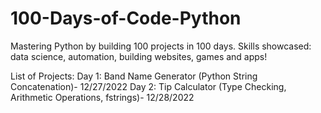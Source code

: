 # 100-Days-of-Code-Python
Mastering Python by building 100 projects in 100 days. Skills showcased: data science, automation, building websites, games and apps!

List of Projects:
Day 1: Band Name Generator (Python String Concatenation)- 12/27/2022
Day 2: Tip Calculator (Type Checking, Arithmetic Operations, fstrings)- 12/28/2022
